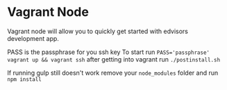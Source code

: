 Vagrant Node
===

Vagrant node will allow you to quickly get started with edvisors development app.

PASS is the passphrase for you ssh key
To start run `PASS='passphrase' vagrant up && vagrant ssh`
after getting into vagrant run `./postinstall.sh`


If running gulp still doesn't work remove your `node_modules` folder and run `npm install`
